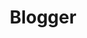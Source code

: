 ---
blog: https://blogger.googleblog.com/
font:
  name: Open Sans
  google: https://fonts.google.com/specimen/Open+Sans
logohandle: blogger
sort: blogger
title: Blogger
twitter: blogger
website: https://www.blogger.com/
wikipedia: https://en.wikipedia.org/wiki/Blogger_(service)
---